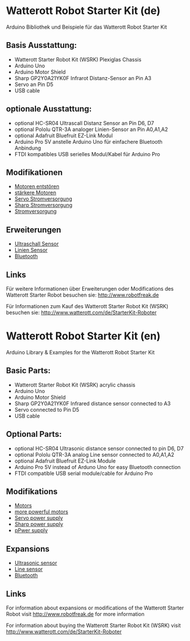 # Watterott Robot Starter Kit (de)

Arduino Bibliothek und Beispiele für das Watterott Robot Starter Kit

## Basis Ausstattung:
* Watterott Starter Robot Kit (WSRK) Plexiglas Chassis
* Arduino Uno 
* Arduino Motor Shield 
* Sharp GP2Y0A21YK0F Infrarot Distanz-Sensor an Pin A3
* Servo an Pin D5
* USB cable

## optionale Ausstattung:
* optional HC-SR04 Ultrascall Distanz Sensor an Pin D6, D7
* optional Pololu QTR-3A analoger Linien-Sensor an Pin A0,A1,A2
* optional Adafruit Bluefruit EZ-Link Modul
* Arduino Pro 5V anstelle Arduino Uno für einfachere Bluetooth Anbindung
* FTDI kompatibles USB serielles Modul/Kabel für Arduino Pro

## Modifikationen

* [Motoren entstören](Modifikationen/Motoren-Entstoeren-Mod.MD)
* [stärkere Motoren](Modifikationen/Staerkere-Motoren-Mod.MD)
* [Servo Stromversorgung](Modifikationen/Servo-Stromversorgungs-Mod.MD)
* [Sharp Stromversorgung](Modifikationen/Sharp-Sensor-Mod.MD)
* [Stromversorgung](Modifikationen/Stromversorgungs-Mod.MD)

## Erweiterungen

* [Ultraschall Sensor](Erweiterungen/HC-SR04-Erweiterung.MD)
* [Linien Sensor](Erweiterungen/Liniensensor-Erweiterung.MD)
* [Bluetooth](Erweiterungen/Bluetooth-Erweiterung.MD)

## Links

Für weitere Informationen  über Erweiterungen oder Modifications des Watterott Starter Robot
besuchen sie: http://www.robotfreak.de

Für Informationen zum Kauf des Watterott Starter Robot Kit (WSRK)
besuchen sie:  http://www.watterott.com/de/StarterKit-Roboter

# Watterott Robot Starter Kit (en)

Arduino Library &amp; Examples for the Watterott Robot Starter Kit

## Basic Parts:
* Watterott Starter Robot Kit (WSRK) acrylic chassis
* Arduino Uno 
* Arduino Motor Shield 
* Sharp GP2Y0A21YK0F Infrared distance sensor connected to A3
* Servo connected to Pin D5
* USB cable

## Optional Parts:
* optional HC-SR04 Ultrasonic distance sensor connected to pin D6, D7
* optional Pololu QTR-3A analog Line sensor connected to A0,A1,A2
* optional Adafruit Bluefruit EZ-Link Module
* Arduino Pro 5V instead of Arduno Uno for easy Bluetooth connection
* FTDI compatible USB serial module/cable for Arduino Pro

## Modifikations

* [Motors](Modifikationen/Motoren-Entstoeren-Mod.MD)
* [more powerful motors](Modifikationen/Staerkere-Motoren-Mod.MD)
* [Servo power supply](Modifikationen/Servo-Stromversorgungs-Mod.MD)
* [Sharp power supply](Modifikationen/Sharp-Sensor-Mod.MD)
* [pPwer supply](Modifikationen/Stromversorgungs-Mod.MD)

## Expansions

* [Ultrasonic sensor](Erweiterungen/HC-SR04-Erweiterung.MD)
* [Line sensor](Erweiterungen/Liniensensor-Erweiterung.MD)
* [Bluetooth](Erweiterungen/Bluetooth-Erweiterung.MD)

## Links

For information about expansions or modifications of the Watterott Starter Robot
visit http://www.robotfreak.de for more information

For information about buying the Watterott Starter Robot Kit (WSRK)
visit http://www.watterott.com/de/StarterKit-Roboter
